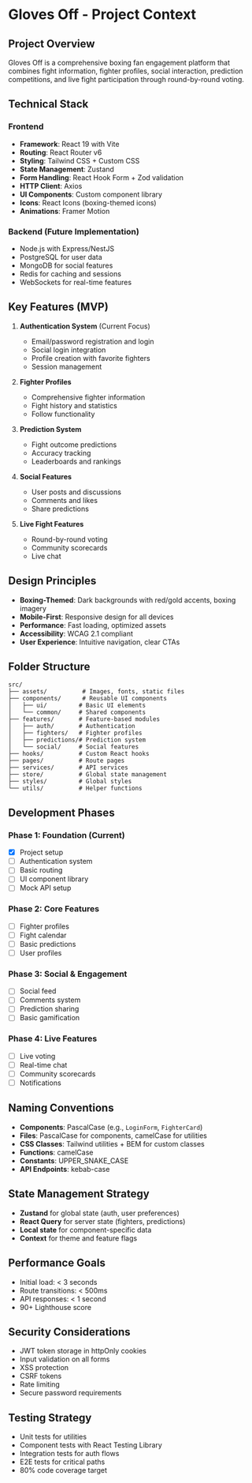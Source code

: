 # Gloves Off - Project Context

## Project Overview
Gloves Off is a comprehensive boxing fan engagement platform that combines fight information, fighter profiles, social interaction, prediction competitions, and live fight participation through round-by-round voting.

## Technical Stack

### Frontend
- **Framework**: React 19 with Vite
- **Routing**: React Router v6
- **Styling**: Tailwind CSS + Custom CSS
- **State Management**: Zustand
- **Form Handling**: React Hook Form + Zod validation
- **HTTP Client**: Axios
- **UI Components**: Custom component library
- **Icons**: React Icons (boxing-themed icons)
- **Animations**: Framer Motion

### Backend (Future Implementation)
- Node.js with Express/NestJS
- PostgreSQL for user data
- MongoDB for social features
- Redis for caching and sessions
- WebSockets for real-time features

## Key Features (MVP)
1. **Authentication System** (Current Focus)
   - Email/password registration and login
   - Social login integration
   - Profile creation with favorite fighters
   - Session management

2. **Fighter Profiles**
   - Comprehensive fighter information
   - Fight history and statistics
   - Follow functionality

3. **Prediction System**
   - Fight outcome predictions
   - Accuracy tracking
   - Leaderboards and rankings

4. **Social Features**
   - User posts and discussions
   - Comments and likes
   - Share predictions

5. **Live Fight Features**
   - Round-by-round voting
   - Community scorecards
   - Live chat

## Design Principles
- **Boxing-Themed**: Dark backgrounds with red/gold accents, boxing imagery
- **Mobile-First**: Responsive design for all devices
- **Performance**: Fast loading, optimized assets
- **Accessibility**: WCAG 2.1 compliant
- **User Experience**: Intuitive navigation, clear CTAs

## Folder Structure
```
src/
├── assets/          # Images, fonts, static files
├── components/      # Reusable UI components
│   ├── ui/         # Basic UI elements
│   └── common/     # Shared components
├── features/       # Feature-based modules
│   ├── auth/       # Authentication
│   ├── fighters/   # Fighter profiles
│   ├── predictions/# Prediction system
│   └── social/     # Social features
├── hooks/          # Custom React hooks
├── pages/          # Route pages
├── services/       # API services
├── store/          # Global state management
├── styles/         # Global styles
└── utils/          # Helper functions
```

## Development Phases

### Phase 1: Foundation (Current)
- [x] Project setup
- [ ] Authentication system
- [ ] Basic routing
- [ ] UI component library
- [ ] Mock API setup

### Phase 2: Core Features
- [ ] Fighter profiles
- [ ] Fight calendar
- [ ] Basic predictions
- [ ] User profiles

### Phase 3: Social & Engagement
- [ ] Social feed
- [ ] Comments system
- [ ] Prediction sharing
- [ ] Basic gamification

### Phase 4: Live Features
- [ ] Live voting
- [ ] Real-time chat
- [ ] Community scorecards
- [ ] Notifications

## Naming Conventions
- **Components**: PascalCase (e.g., `LoginForm`, `FighterCard`)
- **Files**: PascalCase for components, camelCase for utilities
- **CSS Classes**: Tailwind utilities + BEM for custom classes
- **Functions**: camelCase
- **Constants**: UPPER_SNAKE_CASE
- **API Endpoints**: kebab-case

## State Management Strategy
- **Zustand** for global state (auth, user preferences)
- **React Query** for server state (fighters, predictions)
- **Local state** for component-specific data
- **Context** for theme and feature flags

## Performance Goals
- Initial load: < 3 seconds
- Route transitions: < 500ms
- API responses: < 1 second
- 90+ Lighthouse score

## Security Considerations
- JWT token storage in httpOnly cookies
- Input validation on all forms
- XSS protection
- CSRF tokens
- Rate limiting
- Secure password requirements

## Testing Strategy
- Unit tests for utilities
- Component tests with React Testing Library
- Integration tests for auth flows
- E2E tests for critical paths
- 80% code coverage target